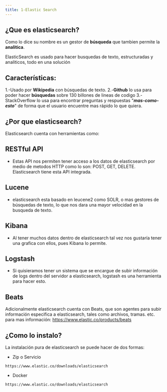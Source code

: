 ```yaml
---
title: 1-Elastic Search
---
```

## ¿Que es elasticsearch?

Como lo dice su nombre es un gestor de **búsqueda** que tambien permite la **analitica**.

ElasticSearch es usado para hacer busquedas de texto, estructuradas y analiticos, todo en una solución

## Características:

1.-Usado por **Wikipedia** con búsquedas de texto.
2.-**Github** lo usa para poder hacer **búsquedas** sobre 130  billones de  lineas de codigo
3.-StackOverflow lo usa para encontrar preguntas y respuestas "***mas-como-esto***" de forma que el usuario encuentre mas rápido lo que quiera.

## ¿Por que elasticsearch?
Elasticsearch cuenta con herramientas como: 

## RESTful API
 - Estas API nos permiten tener acceso a los datos de elasticsearch por medio de metodos HTTP como lo son: POST, GET, DELETE.  Elasticsearch tiene esta API integrada.

## Lucene

 - elasticsearch esta basado en leucene2 como SOLR, o mas gestores de búsquedas de texto, lo que nos dara una mayor velocidad en la busqueda de texto.

 
## Kibana
 - Al tener muchos datos dentro de elasticsearch tal vez nos gustaría tener una grafica con ellos, pues Kibana lo permite.

## Logstash

 - Si quisieramos tener un sistema que se encargue de subir información de logs dentro del servidor a elasticsearch, logstash es una herramienta para hacer esto.

## Beats
Adicionalmente elasticsearch cuenta con Beats, que son agentes  para subir información especifica a elasticsearch, tales como archivos, tramas. etc. para mas información:
https://www.elastic.co/products/beats

## ¿Como lo instalo?

La instalación pura de elasticsearch se puede hacer de dos formas:

 - Zip o Servicio 
 
```
https://www.elastic.co/downloads/elasticsearch
```
 - Docker 
 ```
https://www.elastic.co/downloads/elasticsearch
```



